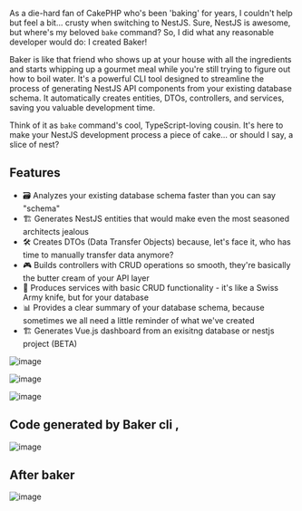 As a die-hard fan of CakePHP who's been 'baking' for years, I couldn't help but feel a bit... crusty when switching to NestJS. Sure, NestJS is awesome, but where's my beloved `bake` command? So, I did what any reasonable developer would do: I created Baker!

Baker is like that friend who shows up at your house with all the ingredients and starts whipping up a gourmet meal while you're still trying to figure out how to boil water. It's a powerful CLI tool designed to streamline the process of generating NestJS API components from your existing database schema. It automatically creates entities, DTOs, controllers, and services, saving you valuable development time. 

Think of it as `bake` command's cool, TypeScript-loving cousin. It's here to make your NestJS development process a piece of cake... or should I say, a slice of nest?

## Features

- 🗃️ Analyzes your existing database schema faster than you can say "schema"
- 🏗️ Generates NestJS entities that would make even the most seasoned architects jealous
- 🛠️ Creates DTOs (Data Transfer Objects) because, let's face it, who has time to manually transfer data anymore?
- 🎮 Builds controllers with CRUD operations so smooth, they're basically the butter cream of your API layer
- 🔧 Produces services with basic CRUD functionality - it's like a Swiss Army knife, but for your database
- 📊 Provides a clear summary of your database schema, because sometimes we all need a little reminder of what we've created
- 🏗️ Generates Vue.js dashboard from an exisitng database or nestjs project (BETA) 

![image](https://github.com/user-attachments/assets/f65174f6-386c-4cd5-bee3-484303ff7c67)



![image](https://github.com/user-attachments/assets/904897a4-8a14-433d-9f6f-e2fe41bc05eb)




![image](https://github.com/user-attachments/assets/2c6b5c89-b948-4012-b98c-6258b896e8a7)



## Code generated by Baker cli  , 



![image](https://github.com/user-attachments/assets/e77b3b69-5e19-42a6-abe8-032ddcaa40af)



## After baker 

![image](https://github.com/user-attachments/assets/40e03029-41ba-423a-9363-7f86a6a0a0e0)

